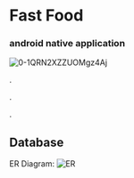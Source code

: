 # Fast Food
### android native application


![0-1QRN2XZZUOMgz4Aj](https://user-images.githubusercontent.com/49618856/98079448-77d29700-1e7c-11eb-968e-a31b1e8d577e.jpg)

.

.

.

## Database
  
 ER Diagram: 
![ER](https://user-images.githubusercontent.com/49618856/98080394-0b589780-1e7e-11eb-9a44-bae7101d534b.png)
